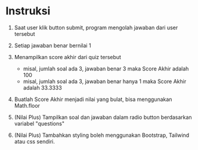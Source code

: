 # Instruksi

1.  Saat user klik button submit, program mengolah jawaban dari user tersebut
2.  Setiap jawaban benar bernilai 1
3.  Menampilkan score akhir dari quiz tersebut

    - misal, jumlah soal ada 3, jawaban benar 3 maka Score Akhir adalah 100
    - misal, jumlah soal ada 3, jawaban benar hanya 1 maka Score Akhir adalah 33.3333

4.  Buatlah Score Akhir menjadi nilai yang bulat, bisa menggunakan Math.floor
5.  (Nilai Plus) Tampilkan soal dan jawaban dalam radio button berdasarkan variabel "questions"
6.  (Nilai Plus) Tambahkan styling boleh menggunakan Bootstrap, Tailwind atau css sendiri.
